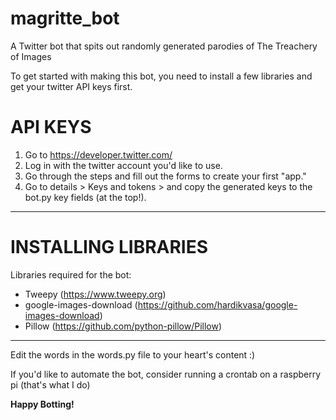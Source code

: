 # magritte_bot
A Twitter bot that spits out randomly generated parodies of The Treachery of Images

To get started with making this bot, you need to install a few libraries and get your twitter API keys first.


# API KEYS
1. Go to https://developer.twitter.com/
2. Log in with the twitter account you'd like to use.
3. Go through the steps and fill out the forms to create your first "app."
4. Go to details > Keys and tokens > and copy the generated keys to the bot.py key fields (at the top!).
----------------------

# INSTALLING LIBRARIES

Libraries required for the bot:
  - Tweepy (https://www.tweepy.org)
  - google-images-download (https://github.com/hardikvasa/google-images-download)
  - Pillow (https://github.com/python-pillow/Pillow)
----------------------

Edit the words in the words.py file to your heart's content :)

If you'd like to automate the bot, consider running a crontab on a raspberry pi (that's what I do)

<b>Happy Botting!</b>
